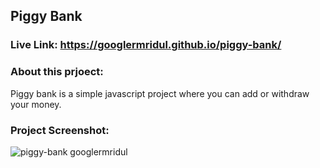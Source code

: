 ## Piggy Bank

### Live Link: https://googlermridul.github.io/piggy-bank/

### About this prjoect:

Piggy bank is a simple javascript project where you can add or withdraw your money.

### Project Screenshot:

<img src="https://i.ibb.co/hC1Fj2k/piggy-bank.png" alt="piggy-bank googlermridul" border="0">
